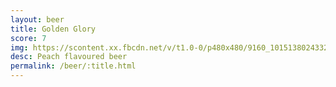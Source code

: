 ```yaml
---
layout: beer
title: Golden Glory
score: 7
img: https://scontent.xx.fbcdn.net/v/t1.0-0/p480x480/9160_10151380243323745_1001869256_n.jpg?oh=e02f29368bafa49cba2bcab56a4d074d&oe=5876C8AC
desc: Peach flavoured beer
permalink: /beer/:title.html
---
```

